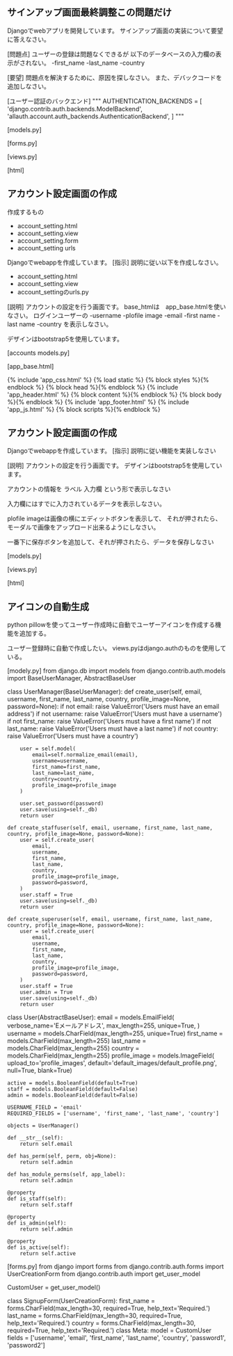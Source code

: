 ## サインアップ画面最終調整この問題だけ
Djangoでwebアプリを開発しています。
サインアップ画面の実装について要望に答えなさい。

[問題点]
ユーザーの登録は問題なくできるが
以下のデータベースの入力欄の表示がされない。
-first_name
-last_name
-country

[要望]
問題点を解決するために、原因を探しなさい。
また、デバックコードを追加しなさい。

[ユーザー認証のバックエンド]
"""
AUTHENTICATION_BACKENDS = [ 
  'django.contrib.auth.backends.ModelBackend',     
  'allauth.account.auth_backends.AuthenticationBackend',
] 
"""

[models.py]

[forms.py]

[views.py]

[html]

## アカウント設定画面の作成
作成するもの
- account_setting.html
- account_setting.view
- account_setting.form
- account_setting urls

Djangoでwebappを作成しています。
[指示]
説明に従い以下を作成しなさい。
- account_setting.html
- account_setting.view
- account_settingのurls.py

[説明]
アカウントの設定を行う画面です。
base_htmlは　app_base.htmlを使いなさい。
ログインユーザーの
-username
-plofile image
-email
-first name
-last name
-country
を表示しなさい。

デザインはbootstrap5を使用しています。

[accounts models.py]

[app_base.html]
<!doctype html>
<html lang="ja">
  <head>
    <meta charset="utf-8">
    <meta name="viewport" content="width=device-width, initial-scale=1">
    {% include 'app_css.html' %}
    {% load static %}
    {% block styles %}{% endblock %}
    <title>{% block title %}{% endblock %}</title>
    {% block head %}{% endblock %}
  </head>
  <body>
    {% include 'app_header.html' %}
    {% block content %}{% endblock %}
    {% block body %}{% endblock %}
    {% include 'app_footer.html' %}
    {% include 'app_js.html' %}
    {% block scripts %}{% endblock %}
  </body>
</html>

## アカウント設定画面の作成
Djangoでwebappを作成しています。
[指示]
説明に従い機能を実装しなさい

[説明]
アカウントの設定を行う画面です。
デザインはbootstrap5を使用しています。

アカウントの情報を
ラベル
入力欄
という形で表示しなさい

入力欄にはすでに入力されているデータを表示しなさい。

plofile imageは画像の横にエディットボタンを表示して、
それが押されたら、モーダルで画像をアップロード出来るようにしなさい。

一番下に保存ボタンを追加して、それが押されたら、データを保存しなさい

[models.py]

[views.py]

[html]

## アイコンの自動生成
python pillowを使ってユーザー作成時に自動でユーザーアイコンを作成する機能を追加する。

ユーザー登録時に自動で作成したい。
views.pyはdjango.authのものを使用している。

[modely.py]
from django.db import models
from django.contrib.auth.models import BaseUserManager, AbstractBaseUser

class UserManager(BaseUserManager):
    def create_user(self, email, username, first_name, last_name, country, profile_image=None, password=None):
        if not email:
            raise ValueError('Users must have an email address')
        if not username:
            raise ValueError('Users must have a username')
        if not first_name:
            raise ValueError('Users must have a first name')
        if not last_name:
            raise ValueError('Users must have a last name')
        if not country:
            raise ValueError('Users must have a country')

        user = self.model(
            email=self.normalize_email(email),
            username=username,
            first_name=first_name,
            last_name=last_name,
            country=country,
            profile_image=profile_image
        )

        user.set_password(password)
        user.save(using=self._db)
        return user

    def create_staffuser(self, email, username, first_name, last_name, country, profile_image=None, password=None):
        user = self.create_user(
            email,
            username,
            first_name,
            last_name,
            country,
            profile_image=profile_image,
            password=password,
        )
        user.staff = True
        user.save(using=self._db)
        return user

    def create_superuser(self, email, username, first_name, last_name, country, profile_image=None, password=None):
        user = self.create_user(
            email,
            username,
            first_name,
            last_name,
            country,
            profile_image=profile_image,
            password=password,
        )
        user.staff = True
        user.admin = True
        user.save(using=self._db)
        return user

class User(AbstractBaseUser):
    email = models.EmailField(
        verbose_name='Eメールアドレス',
        max_length=255,
        unique=True,
    )
    username = models.CharField(max_length=255, unique=True)
    first_name = models.CharField(max_length=255)
    last_name = models.CharField(max_length=255)
    country = models.CharField(max_length=255)
    profile_image = models.ImageField(
        upload_to='profile_images',
        default='default_images/default_profile.png',
        null=True, 
        blank=True)


    active = models.BooleanField(default=True)
    staff = models.BooleanField(default=False) 
    admin = models.BooleanField(default=False) 

    USERNAME_FIELD = 'email'
    REQUIRED_FIELDS = ['username', 'first_name', 'last_name', 'country']

    objects = UserManager()

    def __str__(self):             
        return self.email

    def has_perm(self, perm, obj=None):
        return self.admin

    def has_module_perms(self, app_label):
        return self.admin

    @property
    def is_staff(self):
        return self.staff

    @property
    def is_admin(self):
        return self.admin

    @property
    def is_active(self):
        return self.active

[forms.py]
from django import forms
from django.contrib.auth.forms import UserCreationForm
from django.contrib.auth import get_user_model

CustomUser = get_user_model()

class SignupForm(UserCreationForm):
    first_name = forms.CharField(max_length=30, required=True, help_text='Required.')
    last_name = forms.CharField(max_length=30, required=True, help_text='Required.')
    country = forms.CharField(max_length=30, required=True, help_text='Required.')
    class Meta:
        model = CustomUser
        fields = ['username', 'email', 'first_name', 'last_name', 'country', 'password1', 'password2']
